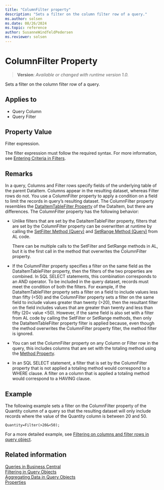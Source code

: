 ```yaml
---
title: "ColumnFilter property"
description: "Sets a filter on the column filter row of a query."
ms.author: solsen
ms.date: 08/26/2024
ms.topic: reference
author: SusanneWindfeldPedersen
ms.reviewer: solsen
---
```

[//]: # (START>DO_NOT_EDIT)
[//]: # (IMPORTANT:Do not edit any of the content between here and the END>DO_NOT_EDIT.)
[//]: # (Any modifications should be made in the .xml files in the ModernDev repo.)
# ColumnFilter Property
> **Version**: _Available or changed with runtime version 1.0._

Sets a filter on the column filter row of a query.

## Applies to
-   Query Column
-   Query Filter

[//]: # (IMPORTANT: END>DO_NOT_EDIT)

## Property Value  

Filter expression.  
  
The filter expression must follow the required syntax. For more information, see [Entering Criteria in Filters](../devenv-entering-criteria-in-filters.md).  
  
## Remarks  

In a query, Columns and Filter rows specify fields of the underlying table of the parent DataItem. Columns appear in the resulting dataset, whereas Filter rows do not. You use a ColumnFilter property to apply a condition on a field to limit the records in query’s resulting dataset. The ColumnFilter property resembles the [DataItemTableFilter Property](./devenv-dataitemtablefilter-property.md) of the DataItem, but there are differences. The ColumnFilter property has the following behavior:  
  
- Unlike filters that are set by the DataItemTableFilter property, filters that are set by the ColumnFilter property can be overwritten at runtime by calling the [SetFilter Method (Query)](../methods-auto/query/queryinstance-setfilter-method.md) and [SetRange Method (Query)](../methods-auto/query/queryinstance-setrange-method.md) from AL code.  
  
     There can be multiple calls to the SetFilter and SetRange methods in AL, but it is the first call in the method that overwrites the ColumnFilter property.  
  
- If the ColumnFilter property specifies a filter on the same field as the DataItemTableFilter property, then the filters of the two properties are combined. In SQL SELECT statements, this combination corresponds to an AND operator. To be included in the query dataset, records must meet the condition of both the filters. For example, if the DataItemTableFilter property sets a filter on a field to include values less than fifty (<50) and the ColumnFilter property sets a filter on the same field to include values greater than twenty (>20), then the resultant filter on the field includes values that are greater than twenty and less than fifty (20< value <50). However, if the same field is also set with a filter from AL code by calling the SetFilter or SetRange methods, then only the DataItemTableFilter property filter is applied because, even though the method overwrites the ColumnFilter property filter, the method filter is ignored.  
  
- You can set the ColumnFilter property on any Column or Filter row in the query, this includes columns that are set with the totaling method using the [Method Property](devenv-method-property.md).  
  
- In an SQL SELECT statement, a filter that is set by the ColumnFilter property that is not applied a totaling method would correspond to a WHERE clause. A filter on a column that is applied a totaling method would correspond to a HAVING clause.  
  
## Example  

The following example sets a filter on the ColumnFilter property of the Quantity column of a query so that the resulting dataset will only include records where the value of the Quantity column is between 20 and 50.  
  
```AL
Quantity=Filter(>20&<50);  
```  

For a more detailed example, see [Filtering on columns and filter rows in query object](../../developer/devenv-query-filters.md#columns).

## Related information

[Queries in Business Central](../devenv-query-overview.md)  
[Filtering in Query Objects](../devenv-query-filters.md)  
[Aggregating Data in Query Objects](../devenv-query-totals-grouping.md)  
[Properties](devenv-properties.md)